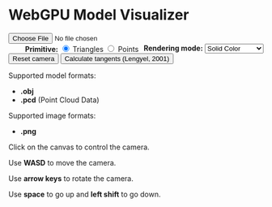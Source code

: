 # WebGPU Model Visualizer

<script src="pako.js"></script>
<script src="model_visualizer.js" defer></script>
<p id="webgpuCheck"></p>
<p id="webgpuFPS"></p>
<p id="webgpuModelInformation"></p>
<p id="webgpuTextureInformation"></p>
<center>
	<canvas id="webgpuCanvas" width="980" height="550"></canvas>
</center>
<div>
	<input id="webgpuFile" type="file" accept=".obj,.pcd,.jpg,.jpeg,.png">
	<div style="float: right;">
		<div style="float: left; margin-right: 10px;">
			<b>Primitive:</b>
			<input type="radio" name="webgpuPrimitive" id="triangles" value="triangles" checked>
			<label for="triangles">Triangles</label>
			<input type="radio" name="webgpuPrimitive" id="points" value="points">
			<label for="points">Points</label>
		</div>
		<b>Rendering mode:</b>
		<select name="Rendering mode" id="webgpuRenderingMode">
			<option value="solidColor">Solid Color</option>
			<option value="normals">Normals</option>
			<option value="uv">UV</option>
			<option value="colors">Vertex Colors</option>
			<option value="tangents">Tangents</option>
			<option value="simpleShading">Simple Shading</option>
			<option value="texture">Texture</option>
		</select>
	</div>
</div>
<div style="margin-top: 10px;">
	<button id="webgpuResetCamera">Reset camera</button> <button id="webgpuCalculateTangents">Calculate tangents (Lengyel, 2001)</button>
</div>
<p id="webgpuFileCheck"></p>

Supported model formats:
- **.obj**
- **.pcd** (Point Cloud Data)

Supported image formats:
- **.png**

Click on the canvas to control the camera.

Use **WASD** to move the camera.

Use **arrow keys** to rotate the camera.

Use **space** to go up and **left shift** to go down.
